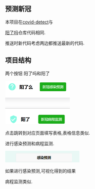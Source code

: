 ## 预测新冠

本项目在[covid-detect](https://git.weixin.qq.com/drowning-in-codes/covid-detect.git)与

[阳了吗](https://git.weixin.qq.com/wx_wxf2ff04695fb4db53/covid-control.git)仓库代码相同.

推送时新代码考虑两边都推送最新的代码.

## 项目结构

两个按钮 阳了吗和阳了

<img src="assets/image-20221213150536337.png" alt="image-20221213150536337" style="zoom:50%;" />

点击跳转到对应页面填写表格,表格信息类似.

进行感染预测和病程监测.

<img src="assets/image-20221213150921555.png" alt="image-20221213150921555" style="zoom:50%;" />

如果进行感染预测,可视化得到的结果 

病程监测类似.
